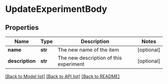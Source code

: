 # UpdateExperimentBody

## Properties
Name | Type | Description | Notes
------------ | ------------- | ------------- | -------------
**name** | **str** | The new name of the item | [optional] 
**description** | **str** | The new description of this experiment | [optional] 

[[Back to Model list]](../README.md#documentation-for-models) [[Back to API list]](../README.md#documentation-for-api-endpoints) [[Back to README]](../README.md)

